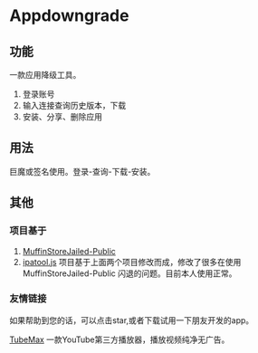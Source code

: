 # Appdowngrade

## 功能
一款应用降级工具。
1. 登录账号
2. 输入连接查询历史版本，下载
3. 安装、分享、删除应用

## 用法
巨魔或签名使用。登录-查询-下载-安装。

## 其他
### 项目基于 
1. [MuffinStoreJailed-Public](https://github.com/mineek/MuffinStoreJailed-Public)
2. [ipatool.js](https://github.com/wf021325/ipatool.js)
项目基于上面两个项目修改而成，修改了很多在使用 MuffinStoreJailed-Public 闪退的问题。目前本人使用正常。

### 友情链接
如果帮助到您的话，可以点击star,或者下载试用一下朋友开发的app。

[TubeMax](https://apps.apple.com/us/app/tubemax-video-and-music-player/id1634335563) 一款YouTube第三方播放器，播放视频纯净无广告。

